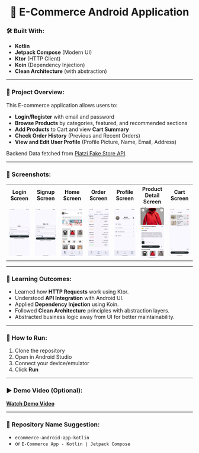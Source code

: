 <h1 align="center">📱 E-Commerce Android Application</h1>

<h3>🛠 Built With:</h3>
<ul>
  <li><b>Kotlin</b></li>
  <li><b>Jetpack Compose</b> (Modern UI)</li>
  <li><b>Ktor</b> (HTTP Client)</li>
  <li><b>Koin</b> (Dependency Injection)</li>
  <li><b>Clean Architecture</b> (with abstraction)</li>
</ul>

<hr>

<h3>📖 Project Overview:</h3>
<p>
This E-commerce application allows users to:
<ul>
  <li><b>Login/Register</b> with email and password</li>
  <li><b>Browse Products</b> by categories, featured, and recommended sections</li>
  <li><b>Add Products</b> to Cart and view <b>Cart Summary</b></li>
  <li><b>Check Order History</b> (Previous and Recent Orders)</li>
  <li><b>View and Edit User Profile</b> (Profile Picture, Name, Email, Address)</li>
</ul>
Backend Data fetched from <a href="https://api.escuelajs.co" target="_blank">Platzi Fake Store API</a>.
</p>

<hr>

<h3>📸 Screenshots:</h3>

<table>
<tr>
  <th>Login Screen</th>
  <th>Signup Screen</th>
  <th>Home Screen</th>
  <th>Order Screen</th>
  <th>Profile Screen</th>
  <th>Product Detail Screen</th>
  <th>Cart Screen</th>
</tr>
<tr>
  <td><img src="screenshots/login_screen.png" alt="Signin" width="200"/></td>
  <td><img src="screenshots/signup_screen.png" alt="Sinup" width="200"/></td>
  <td><img src="screenshots/home_screen.png" alt="Home" width="200"/></td>
  <td><img src="screenshots/orders_screen.png" alt="Orders" width="200"/></td>
  <td><img src="screenshots/profile_screen.png" alt="Profile" width="200"/></td>
  <td><img src="screenshots/product_details_screen.png" alt="Product Details" width="200"/></td>
  <td><img src="screenshots/cart_screen.png" alt="Cart" width="200"/></td>
</tr>
</table>

<hr>

<h3>🎯 Learning Outcomes:</h3>
<ul>
  <li>Learned how <b>HTTP Requests</b> work using Ktor.</li>
  <li>Understood <b>API Integration</b> with Android UI.</li>
  <li>Applied <b>Dependency Injection</b> using Koin.</li>
  <li>Followed <b>Clean Architecture</b> principles with abstraction layers.</li>
  <li>Abstracted business logic away from UI for better maintainability.</li>
</ul>

<hr>

<h3>🚀 How to Run:</h3>
<ol>
  <li>Clone the repository</li>
  <li>Open in Android Studio</li>
  <li>Connect your device/emulator</li>
  <li>Click <b>Run</b></li>
</ol>

<hr>

<h3>▶️ Demo Video (Optional):</h3>
<p><a href="https://youtube.com/your-demo-link" target="_blank"><b>Watch Demo Video</b></a></p>

<hr>

<h3>📛 Repository Name Suggestion:</h3>
<ul>
  <li><code>ecommerce-android-app-kotlin</code></li>
  <li>or <code>E-Commerce App - Kotlin | Jetpack Compose</code></li>
</ul>
